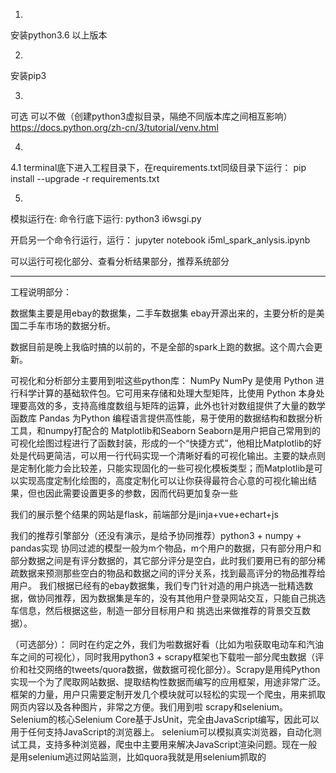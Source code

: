 1.
安装python3.6 以上版本

2. 
安装pip3 

3.
可选  可以不做（创建python3虚拟目录，隔绝不同版本库之间相互影响）
https://docs.python.org/zh-cn/3/tutorial/venv.html

4.
4.1
terminal底下进入工程目录下，在requirements.txt同级目录下运行：
pip install --upgrade -r requirements.txt

5.
模拟运行在:
命令行底下运行: 
python3 i6wsgi.py


开启另一个命令行运行，运行：
jupyter notebook i5ml_spark_anlysis.ipynb

可以运行可视化部分、查看分析结果部分，推荐系统部分





--------------------
工程说明部分：

数据集主要是用ebay的数据集，二手车数据集 ebay开源出来的，主要分析的是美国二手车市场的数据分析。

数据目前是晚上我临时搞的以前的，不是全部的spark上跑的数据。这个周六会更新。

可视化和分析部分主要用到啦这些python库：
NumPy 
	NumPy 是使用 Python 进行科学计算的基础软件包。它可用来存储和处理大型矩阵，比使用 Python 本身处理要高效的多，支持高维度数组与矩阵的运算，此外也针对数组提供了大量的数学函数库
Pandas
	为Python 编程语言提供高性能，易于使用的数据结构和数据分析工具，和numpy打配合的
Matplotlib和Seaborn
	Seaborn是用户把自己常用到的可视化绘图过程进行了函数封装，形成的一个“快捷方式”，他相比Matplotlib的好处是代码更简洁，可以用一行代码实现一个清晰好看的可视化输出。主要的缺点则是定制化能力会比较差，只能实现固化的一些可视化模板类型；而Matplotlib是可以实现高度定制化绘图的，高度定制化可以让你获得最符合心意的可视化输出结果，但也因此需要设置更多的参数，因而代码更加复杂一些

我们的展示整个结果的网站是flask，前端部分是jinja+vue+echart+js

我们的推荐引擎部分（还没有演示，是给予协同推荐）python3 + numpy + pandas实现
	协同过滤的模型一般为m个物品，m个用户的数据，只有部分用户和部分数据之间是有评分数据的，其它部分评分是空白，此时我们要用已有的部分稀疏数据来预测那些空白的物品和数据之间的评分关系，找到最高评分的物品推荐给用户。
	我们根据已经有的ebay数据集，我们专门针对造的用户挑选一批精选数据，做协同推荐，因为数据集是车的，没有其他用户登录网站交互，只能自己挑选车信息，然后根据这些，制造一部分目标用户和 挑选出来做推荐的背景交互数据）。


（可选部分）：
同时在约定之外，我们为啦数据好看（比如为啦获取电动车和汽油车之间的可视化），同时我用python3 + scrapy框架也下载啦一部分爬虫数据（评价和社交网络的tweets/quora数据，做数据可视化部分）。Scrapy是用纯Python实现一个为了爬取网站数据、提取结构性数据而编写的应用框架，用途非常广泛。框架的力量，用户只需要定制开发几个模块就可以轻松的实现一个爬虫，用来抓取网页内容以及各种图片，非常之方便。我们用到啦
scrapy和selenium。
Selenium的核心Selenium Core基于JsUnit，完全由JavaScript编写，因此可以用于任何支持JavaScript的浏览器上。
selenium可以模拟真实浏览器，自动化测试工具，支持多种浏览器，爬虫中主要用来解决JavaScript渲染问题。现在一般是用selenium逃过网站监测，比如quora我就是用selenium抓取的


